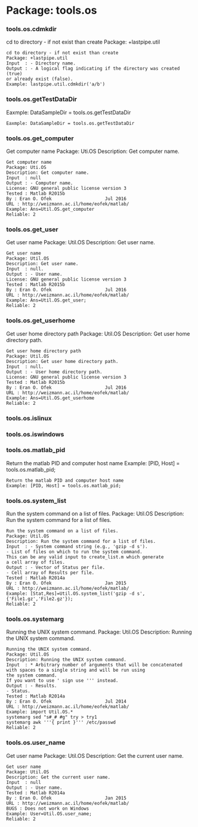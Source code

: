 # Package: tools.os


### tools.os.cdmkdir

cd to directory - if not exist than create Package: +lastpipe.util


    
    cd to directory - if not exist than create  
    Package: +lastpipe.util  
    Input  : - Directory name.  
    Output : - A logical flag indicating if the directory was created (true)  
    or already exist (false).  
    Example: lastpipe.util.cdmkdir('a/b')  
      
      
### tools.os.getTestDataDir

Eaxmple: DataSampleDir = tools.os.getTestDataDir


    
      
    Eaxmple: DataSampleDir = tools.os.getTestDataDir  
      
### tools.os.get_computer

Get computer name Package: Uti.OS Description: Get computer name.


    
    Get computer name  
    Package: Uti.OS  
    Description: Get computer name.  
    Input  : null  
    Output : - Computer name.  
    License: GNU general public license version 3  
    Tested : Matlab R2015b  
    By : Eran O. Ofek                    Jul 2016  
    URL : http://weizmann.ac.il/home/eofek/matlab/  
    Example: Ans=Util.OS.get_computer  
    Reliable: 2  
      
      
### tools.os.get_user

Get user name Package: Util.OS Description: Get user name.


    
    Get user name  
    Package: Util.OS  
    Description: Get user name.  
    Input  : null.  
    Output : - User name.  
    License: GNU general public license version 3  
    Tested : Matlab R2015b  
    By : Eran O. Ofek                    Jul 2016  
    URL : http://weizmann.ac.il/home/eofek/matlab/  
    Example: Ans=Util.OS.get_user;  
    Reliable: 2  
      
      
### tools.os.get_userhome

Get user home directory path Package: Util.OS Description: Get user home directory path.


    
    Get user home directory path  
    Package: Util.OS  
    Description: Get user home directory path.  
    Input  : null.  
    Output : - User home directory path.  
    License: GNU general public license version 3  
    Tested : Matlab R2015b  
    By : Eran O. Ofek                    Jul 2016  
    URL : http://weizmann.ac.il/home/eofek/matlab/  
    Example: Ans=Util.OS.get_userhome  
    Reliable: 2  
      
      
### tools.os.islinux




    
      
### tools.os.iswindows




    
      
### tools.os.matlab_pid

Return the matlab PID and computer host name Example: [PID, Host] = tools.os.matlab_pid;


    
    Return the matlab PID and computer host name  
    Example: [PID, Host] = tools.os.matlab_pid;  
      
### tools.os.system_list

Run the system command on a list of files. Package: Util.OS Description: Run the system command for a list of files.


    
    Run the system command on a list of files.  
    Package: Util.OS  
    Description: Run the system command for a list of files.  
    Input  : - System command string (e.g., 'gzip -d s').  
    - List of files on which to run the system command.  
    This can be any valid input to create_list.m which generate  
    a cell array of files.  
    Output : - Vector of Status per file.  
    - Cell array of Results per file.  
    Tested : Matlab R2014a  
    By : Eran O. Ofek                    Jan 2015  
    URL : http://weizmann.ac.il/home/eofek/matlab/  
    Example: [Stat,Res]=Util.OS.system_list('gzip -d s',{'File1.gz','File2.gz'});  
    Reliable: 2  
      
      
      
### tools.os.systemarg

Running the UNIX system command. Package: Util.OS Description: Running the UNIX system command.


    
    Running the UNIX system command.  
    Package: Util.OS  
    Description: Running the UNIX system command.  
    Input  : * Arbitrary number of arguments that will be concatenated  
    with spaces to a single string and will be run using  
    the system command.  
    If you want to use ' sign use ''' instead.  
    Output : - Results.  
    - Status.  
    Tested : Matlab R2014a  
    By : Eran O. Ofek                    Jul 2014  
    URL : http://weizmann.ac.il/home/eofek/matlab/  
    Example: import Util.OS.*  
    systemarg sed "s#_# #g" try > try1  
    systemarg awk '''{ print }''' /etc/passwd  
    Reliable: 2  
      
      
### tools.os.user_name

Get user name Package: Util.OS Description: Get the current user name.


    
    Get user name  
    Package: Util.OS  
    Description: Get the current user name.  
    Input  : null  
    Output : - User name.  
    Tested : Matlab R2014a  
    By : Eran O. Ofek                    Jan 2015  
    URL : http://weizmann.ac.il/home/eofek/matlab/  
    BUGS : Does not work on Windows  
    Example: User=Util.OS.user_name;  
    Reliable: 2  
      
      
      
